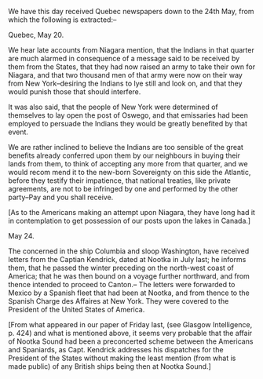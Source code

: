   We have this day received Quebec newspapers down to the 24th May, from which the following is extracted:–  Quebec, May 20.  We hear late accounts from Niagara mention, that the Indians in that quarter are much alarmed in consequence of a message said to be received by them from the States, that they had now raised an army to take their own for Niagara, and that two thousand men of that army were now on their way from New York–desiring the Indians to lye still and look on, and that they would punish those that should interfere.  It was also said, that the people of New York were determined of themselves to lay open the post of Oswego, and that emissaries had been employed to persuade the Indians they would be greatly benefited by that event.  We are rather inclined to believe the Indians are too sensible of the great benefits already conferred upon them by our neighbours in buying their lands from them, to think of accepting any more from that quarter, and we would recom mend it to the new-born Sovereignty on this side the Atlantic, before they testify their impatience, that national treaties, like private agreements, are not to be infringed by one and performed by the other party–Pay and you shall receive.  [As to the Americans making an attempt upon Niagara, they have long had it in contemplation to get possession of our posts upon the lakes in Canada.]  May 24.  The concerned in the ship Columbia and sloop Washington, have received letters from the Captian Kendrick, dated at Nootka in July last; he informs them, that he passed the winter preceding on the north-west coast of America; that he was then bound on a voyage further northward, and from thence intended to proceed to Canton.– The letters were forwarded to Mexico by a Spanish fleet that had been at Nootka, and from thence to the Spanish Charge des Affaires at New York. They were covered to the President of the United States of America.  [From what appeared in our paper of Friday last, (see Glasgow Intelligence, p. 424) and what is mentioned above, it seems very probable that the affair of Nootka Sound had been a preconcerted scheme between the Americans and Spaniards, as Capt. Kendrick addresses his dispatches for the President of the States without making the least mention (from what is made public) of any British ships being then at Nootka Sound.]